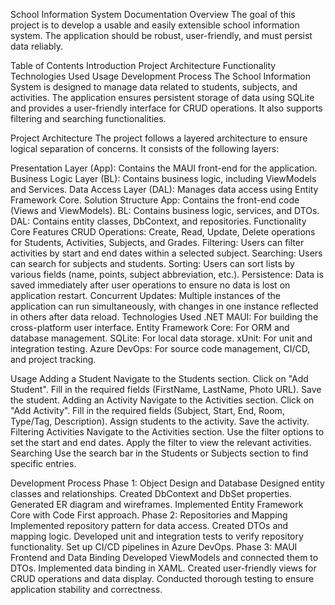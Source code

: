 School Information System Documentation
Overview
The goal of this project is to develop a usable and easily extensible school information system. The application should be robust, user-friendly, and must persist data reliably.

Table of Contents
Introduction
Project Architecture
Functionality
Technologies Used
Usage
Development Process
The School Information System is designed to manage data related to students, subjects, and activities. The application ensures persistent storage of data using SQLite and provides a user-friendly interface for CRUD operations. It also supports filtering and searching functionalities.

Project Architecture
The project follows a layered architecture to ensure logical separation of concerns. It consists of the following layers:

Presentation Layer (App): Contains the MAUI front-end for the application.
Business Logic Layer (BL): Contains business logic, including ViewModels and Services.
Data Access Layer (DAL): Manages data access using Entity Framework Core.
Solution Structure
App: Contains the front-end code (Views and ViewModels).
BL: Contains business logic, services, and DTOs.
DAL: Contains entity classes, DbContext, and repositories.
Functionality
Core Features
CRUD Operations: Create, Read, Update, Delete operations for Students, Activities, Subjects, and Grades.
Filtering: Users can filter activities by start and end dates within a selected subject.
Searching: Users can search for subjects and students.
Sorting: Users can sort lists by various fields (name, points, subject abbreviation, etc.).
Persistence: Data is saved immediately after user operations to ensure no data is lost on application restart.
Concurrent Updates: Multiple instances of the application can run simultaneously, with changes in one instance reflected in others after data reload.
Technologies Used
.NET MAUI: For building the cross-platform user interface.
Entity Framework Core: For ORM and database management.
SQLite: For local data storage.
xUnit: For unit and integration testing.
Azure DevOps: For source code management, CI/CD, and project tracking.

Usage
Adding a Student
Navigate to the Students section.
Click on "Add Student".
Fill in the required fields (FirstName, LastName, Photo URL).
Save the student.
Adding an Activity
Navigate to the Activities section.
Click on "Add Activity".
Fill in the required fields (Subject, Start, End, Room, Type/Tag, Description).
Assign students to the activity.
Save the activity.
Filtering Activities
Navigate to the Activities section.
Use the filter options to set the start and end dates.
Apply the filter to view the relevant activities.
Searching
Use the search bar in the Students or Subjects section to find specific entries.

Development Process
Phase 1: Object Design and Database
Designed entity classes and relationships.
Created DbContext and DbSet properties.
Generated ER diagram and wireframes.
Implemented Entity Framework Core with Code First approach.
Phase 2: Repositories and Mapping
Implemented repository pattern for data access.
Created DTOs and mapping logic.
Developed unit and integration tests to verify repository functionality.
Set up CI/CD pipelines in Azure DevOps.
Phase 3: MAUI Frontend and Data Binding
Developed ViewModels and connected them to DTOs.
Implemented data binding in XAML.
Created user-friendly views for CRUD operations and data display.
Conducted thorough testing to ensure application stability and correctness.

